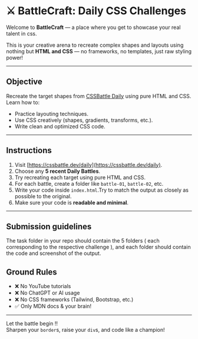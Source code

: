 # ⚔️  BattleCraft: Daily CSS Challenges

Welcome to **BattleCraft** — a place where you get to showcase your real talent in css.

This is your creative arena to recreate complex shapes and layouts using nothing but **HTML and CSS** — no frameworks, no templates, just raw styling power!

---

## Objective

Recreate the target shapes from [CSSBattle Daily](https://cssbattle.dev/daily) using pure HTML and CSS. Learn how to:

- Practice layouting techniques.
- Use CSS creatively (shapes, gradients, transforms, etc.).
- Write clean and optimized CSS code.

---

## Instructions

1. Visit [https://cssbattle.dev/daily](https://cssbattle.dev/daily).
2. Choose any **5 recent Daily Battles**.
3. Try recreating each target using pure HTML and CSS.
4. For each battle, create a folder like `battle-01`, `battle-02`, etc.
5. Write your code inside `index.html`.Try to match the output as closely as possible to the original.
6. Make sure your code is **readable and minimal**.

---

## Submission guidelines

The task folder in your repo should contain the 5 folders ( each corresponding to the respective challenge ), and each folder should contain the code and screenshot of the output. 

## Ground Rules

- ❌ No YouTube tutorials
- ❌ No ChatGPT or AI usage
- ❌ No CSS frameworks (Tailwind, Bootstrap, etc.)
- ✅ Only MDN docs & your brain!

---

Let the battle begin !!   
Sharpen your `border`s, raise your `div`s, and code like a champion!
